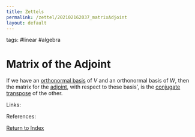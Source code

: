```yaml
---
title: Zettels
permalink: /zettel/202102162037_matrixAdjoint
layout: default
---
```

tags: #linear #algebra

# Matrix of the Adjoint

If we have an [orthonormal basis](202102142105_orthonormalBasisDefinition) of $V$ and an orthonormal basis of $W$, then the 
matrix for the [adjoint](202102161843_adjointDefinition), with respect to these basis', is the 
[conjugate transpose](202102162035_conjugateTransposeDefinition) of the other.

Links: 

References: 

[Return to Index](index)